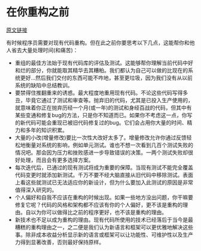 # 在你重构之前
[原文链接](https://97-things-every-x-should-know.gitbooks.io/97-things-every-programmer-should-know/content/en/thing_06/)

有时候程序员需要对现有代码重构。但在此之前你要思考以下几点，这能帮你和他人省去大量处理时间(和痛苦)：
- 重组的最佳方法始于现有代码库的评估及测试。这能够帮你理解当前代码中好和烂的部分，你就能取其精华去其糟粕。我们都认为自己可以做的比现在的系统更好…然后我们交付的东西可能不咋地，甚至更垃圾，因为我们没有从以前系统的缺陷中总结教训。
- 要禁得住推翻重来的诱惑。最大程度地重用现有代码。不论这些代码写得多丑，毕竟它通过了测试和审查等。抛弃旧的代码，尤其是已投入生产使用的，就意味着你正在抛弃历经一个月(或一年)的测试和身经百战的代码，但其中有某些变通和修复bug的方法，只是你不知道而已。如果你不考虑这一点，你写的新代码可能会重现已被旧代码修复过的bug。它们会占用你大量的时间、精力和多年的知识积累。
- 大量的小改(增量修改)要比一次性大改好太多了。增量修改允许你通过反馈轻松地衡量对系统的影响，例如单元测试。谁也不想一次看到几百个测试失败的情况吧。那会因为压力和挫败感进一步导致错误的决策。一两个测试失败却很好处理，而且会有更多选择方案。
- 每次迭代后，已通过的现有测试将成为重要的保障。当现有测试不能完全覆盖代码变更时就添加新测试。千万不要不经大脑直接从旧代码中移除测试。表面上看这些就测试已无法适应你的新设计，但为什么要加入此测试的原因是非常值得深入研究的。
- 个人偏好和自我不应该在重构的时候出现。如果一些地方没出问题，你干嘛要修复它呢？代码的风格和架构都不应该有你的个人偏好，更不该是重构的理由。自以为你可以做得比之前的程序更好，也不该是重构的理由。
- 新技术也不足以成为重构的理由。现有代码所使用的技术已经落后于当今是最糟糕的重构理由之一，之二便是我们认为新语言和框架可以更优雅地解决这些事。除非成本收益分析显示新的语言或框架可以让功能性、可维护性以及生产力得到显著改善，否则最好保持原样。
